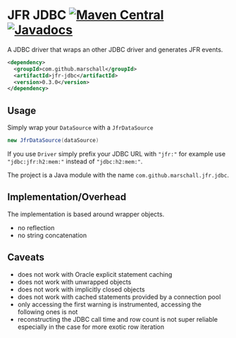 JFR JDBC [![Maven Central](https://maven-badges.herokuapp.com/maven-central/com.github.marschall/jfr-jdbc/badge.svg)](https://maven-badges.herokuapp.com/maven-central/com.github.marschall/jfr-jdbc) [![Javadocs](https://www.javadoc.io/badge/com.github.marschall/jfr-jdbc.svg)](https://www.javadoc.io/doc/com.github.marschall/jfr-jdbc)
========

A JDBC driver that wraps an other JDBC driver and generates JFR events.

```xml
<dependency>
  <groupId>com.github.marschall</groupId>
  <artifactId>jfr-jdbc</artifactId>
  <version>0.3.0</version>
</dependency>
```

Usage
-----

Simply wrap your `DataSource` with a `JfrDataSource`

```java
new JfrDataSource(dataSource)
```

If you use `Driver` simply prefix your JDBC URL with `"jfr:"` for example use `"jdbc:jfr:h2:mem:"` instead of `"jdbc:h2:mem:"`.

The project is a Java module with the name `com.github.marschall.jfr.jdbc`.

Implementation/Overhead
-----------------------

The implementation is based around wrapper objects.

* no reflection
* no string concatenation

Caveats
-------

- does not work with Oracle explicit statement caching
- does not work with unwrapped objects
- does not work with implicitly closed objects
- does not work with cached statements provided by a connection pool
- only accessing the first warning is instrumented, accessing the following ones is not
- reconstructing the JDBC call time and row count is not super reliable especially in the case for more exotic row iteration
